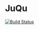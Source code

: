 # JuQu

[![Build Status](https://github.com/markus/JuQu.jl/actions/workflows/CI.yml/badge.svg?branch=main)](https://github.com/markus/JuQu.jl/actions/workflows/CI.yml?query=branch%3Amain)
